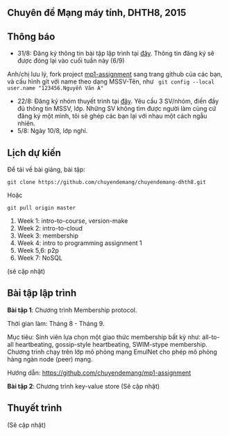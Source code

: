 ## Chuyên đề Mạng máy tính, DHTH8, 2015

Thông báo
-----------------
- 31/8: Đăng ký thông tin bài tập lập trình tại [đây](https://docs.google.com/spreadsheets/d/1Acg1_p_82P8lpG7GXcRBh1b5LBEAEBSOpxRe1q9OcOY/edit?usp=sharing). Thông tin đăng ký sẽ được đóng lại vào cuối tuần này (6/9)

Anh/chị lưu lý, fork project [mp1-assignment](https://github.com/chuyendemang/mp1-assignment) sang trang github của các bạn, và cấu hình git với  name theo dạng MSSV-Tên, như
``` git config --local user.name "123456.Nguyễn Văn A"```

- 22/8: Đăng ký nhóm thuyết trình tại [đây](https://docs.google.com/spreadsheets/d/1aAAGWf7dDewfRgbovWXL-9nBvEmhWSquuqp34HBCkRE/edit?usp=sharing).
Yêu cầu 3 SV/nhóm, điền đầy đủ thông tin MSSV, lớp. Những SV không tìm được người làm cùng cứ đăng ký một mình, tôi sẽ ghép các bạn lại với nhau một cách ngẫu nhiên.
- 5/8: Ngày  10/8, lớp nghỉ.

Lịch dự kiến
-----------------
Để tải về bài giảng, bài tập:
```
git clone https://github.com/chuyendemang/chuyendemang-dhth8.git
```
Hoặc
```
git pull origin master
```
1. Week 1: intro-to-course, version-make
2. Week 2: intro-to-cloud
3. Week 3: membership
4. Week 4: intro to programming assignment 1
5. Week 5,6: p2p
6. Week 7: NoSQL

(sẽ cập nhật)

Bài tập lập trình
----------------
**Bài tập 1**: Chương trình Membership protocol.

Thời gian làm: Tháng 8 - Tháng 9.

Mục tiêu: Sinh viên lựa chọn một giao thức membership bất kỳ như: all-to-all heartbeating, gossip-style heartbeating, SWIM-stype membership. Chương trình chạy trên lớp mô phỏng mạng EmulNet cho phép mô phỏng hàng ngàn node (peer) mạng.

Hướng dẫn: https://github.com/chuyendemang/mp1-assignment

**Bài tập 2**: Chương trình key-value store
(Sẽ cập nhật)

Thuyết trình
---------------
(Sẽ cập nhật)
